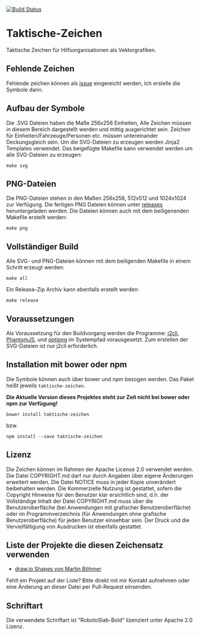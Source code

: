 [![Build Status](https://travis-ci.org/jonas-koeritz/Taktische-Zeichen.svg?branch=master)](https://travis-ci.org/jonas-koeritz/Taktische-Zeichen)

# Taktische-Zeichen
Taktische Zeichen für Hilfsorganisationen als Vektorgrafiken.

## Fehlende Zeichen
Fehlende zeichen können als [issue](https://github.com/jonas-koeritz/Taktische-Zeichen/issues) eingereicht werden, Ich erstelle die Symbole dann.

## Aufbau der Symbole
Die .SVG Dateien haben die Maße 256x256 Einheiten, Alle Zeichen müssen in diesem Bereich dargestellt werden und mittig ausgerichtet sein.
Zeichen für Einheiten/Fahrzeuge/Personen etc. müssen untereinander Deckungsgleich sein.
Um die SVG-Dateien zu erzeugen werden Jinja2 Templates verwendet. Das beigefügte Makefile kann verwendet werden um alle SVG-Dateien zu erzeugen:

```
make svg
```

## PNG-Dateien
Die PNG-Dateien stehen in den Maßen 256x256, 512x512 und 1024x1024 zur Verfügung. Die fertigen PNG Dateien können unter [releases](https://github.com/jonas-koeritz/Taktische-Zeichen/releases) heruntergeladen werden.
Die Dateien können auch mit dem beiligenenden Makefile erstellt werden:

```
make png
```

## Vollständiger Build
Alle SVG- und PNG-Dateien können mit dem beiligenden Makefile in einem Schritt erzeugt werden:

```
make all
```

Ein Release-Zip Archiv kann ebenfalls erstellt werden:

```
make release
```

## Voraussetzungen
Als Voraussetzung für den Buildvorgang werden die Programme: [j2cli](https://github.com/kolypto/j2cli), [PhantomJS](http://phantomjs.org/), und [optipng](http://optipng.sourceforge.net/) im Systempfad vorausgesetzt. Zum erstellen der SVG-Dateien ist nur j2cli erforderlich.


## Installation mit bower oder npm
Die Symbole können auch über bower und npm bezogen werden. Das Paket heißt jeweils `taktische-zeichen`.

**Die Aktuelle Version dieses Projektes steht zur Zeit nicht bei bower oder npm zur Verfügung!**

```
bower install taktische-zeichen
```
bzw.
```
npm install --save taktische-zeichen
```

## Lizenz
Die Zeichen können im Rahmen der Apache License 2.0 verwendet werden. Die Datei COPYRIGHT.md darf nur durch Angaben über eigene Änderungen erweitert werden.
Die Datei NOTICE muss in jeder Kopie unverändert beibehalten werden.
Die Kommerzielle Nutzung ist gestattet, sofern die Copyright Hinweise für den Benutzer klar ersichtlich sind, d.h. der Vollständige Inhalt der Datei COPYRIGHT.md muss über die Benutzeroberfläche (bei Anwendungen mit grafischer Benutzeroberfläche) oder im Programmverzeichnis (für Anwendungen ohne grafische Benutzeroberfläche) für jeden Benutzer einsehbar sein.
Der Druck und die Vervielfältigung von Ausdrucken ist ebenfalls gestattet.

## Liste der Projekte die diesen Zeichensatz verwenden

* [draw.io Shapes von Martin Böhmer](https://github.com/MartinBoehmer/Taktische-Zeichen-drawio)

Fehlt ein Projekt auf der Liste? Bitte direkt mit mir Kontakt aufnehmen oder eine Änderung an dieser Datei per Pull-Request einsenden.

## Schriftart
Die verwendete Schriftart ist "RobotoSlab-Bold" lizenziert unter Apache 2.0 Lizenz.
